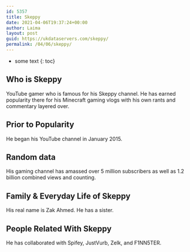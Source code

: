 ```yaml
---
id: 5357
title: Skeppy
date: 2021-04-06T19:37:24+00:00
author: Laima
layout: post
guid: https://ukdataservers.com/skeppy/
permalink: /04/06/skeppy/
---
```


* some text
{: toc}


## Who is Skeppy
                  
                  
                  
YouTube gamer who is famous for his Skeppy channel. He has earned popularity there for his Minecraft gaming vlogs with his own rants and commentary layered over. 
                  
              
            
              
            
                
                
                
## Prior to Popularity
                  
                  
                  
He began his YouTube channel in January 2015. 
                  
              
            
              
            
                
                
                
## Random data
                  
                  
                  
His gaming channel has amassed over 5 million subscribers as well as 1.2 billion combined views and counting.
                  
              
            
              
            
                
                
                
## Family & Everyday Life of Skeppy
                  
                  
                  
His real name is Zak Ahmed. He has a sister. 
                  
              
            
              
            
                
                
                
## People Related With Skeppy
                  
                  
                  
He has collaborated with Spifey, JustVurb, Zelk, and F1NN5TER.
                  
              
            
              
            
                
              
            
              
              
            
            
              
            
          
          
          